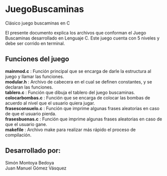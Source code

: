# JuegoBuscaminas
Clásico juego buscaminas en C


El presente documento explica los archivos que conforman el Juego Buscaminas desarrollado en Lenguaje C. Este juego cuenta con 5 niveles y debe ser corrido en terminal.


## Funciones del juego

**mainmod.c** : Función principal que se encarga de darle la estructura al juego y llamar las funciones.<br/>
**modular.h** : Archivo de cabecera en el cual se definen constantes, y se declaran las funciones.<br/>
**tablero.c** : Función que dibuja el tablero del juego buscaminas.<br/>
**colocarbombas.c** : Función que se encarga de colocar las bombas de acuerdo al nivel que el usuario quiera jugar.<br/>
**frasesconsuelo.c** : Función que imprime algunas frases aleatorias en caso de que el usuario pierda.<br/>
**frasesbuenas.c** : Función que imprime algunas frases aleatorias en caso de que el usuario gane.<br/>
**makefile** : Archivo make para realizar más rápido el proceso de compilación.<br/>

## Desarrollado por:
Simón Montoya Bedoya<br/>
Juan Manuel Gómez Vásquez

